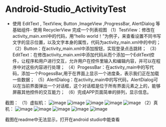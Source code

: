 # Android-Studio_ActivityTest
- 使用 EditText , TextView, Button ,ImageView ,ProgressBar, AlertDialog 等基础组件- 使用 RecyclerView 完成一个列表视图
（1）TestView：修改在activity_main.xml中的代码，用“hello world！”为例子，来查看设置不同书写文字的显示位置，以及文字本身的属性，代码为activity_main.xml中的<TextView/>中的；
（2）Button：在activity_main.xml中添加按钮，实现登录点击跳转；
（3）EditText：在修改activity_main.xml中添加代码从而个添加一个EditText控件，让程序和用户进行交互，允许用户在控件里输入和编辑内容，并可以在程序中对这些内容进行处理；
（4）ProgessBar：在activity_main中的写代码，添加一个ProgessBar,用于在界面上显示一个进度条，表示我们正在加载一些数据；
（5）AlertDialog：在activity_main中的写代码，AlertDialog可以在当前界面弹出一个对话框，这个对话框是位于所有界面元素之上的，能够屏蔽其他控件的交互能力；
（6）完成APP页面简单的排列，显示信息。

截图：
（1）虚拟机：
![image](https://github.com/whocares2016/Android-Studio_ActivityTest/blob/master/images/xnj1.jpg)
![image](images/xnj2.jpg)
![image](images/xnj3.jpg)
![image](images/xnj4.jpg)
![image](images/xnj5.jpg)
（2）真机：
![image](images/真机1.png)
![image](images/真机2.jpg)
![image](images/真机3.jpg)
![image](images/真机4.jpg)
![image](images/真机5.jpg)

截图在readme中无法显示，打开在android studio中能查看
